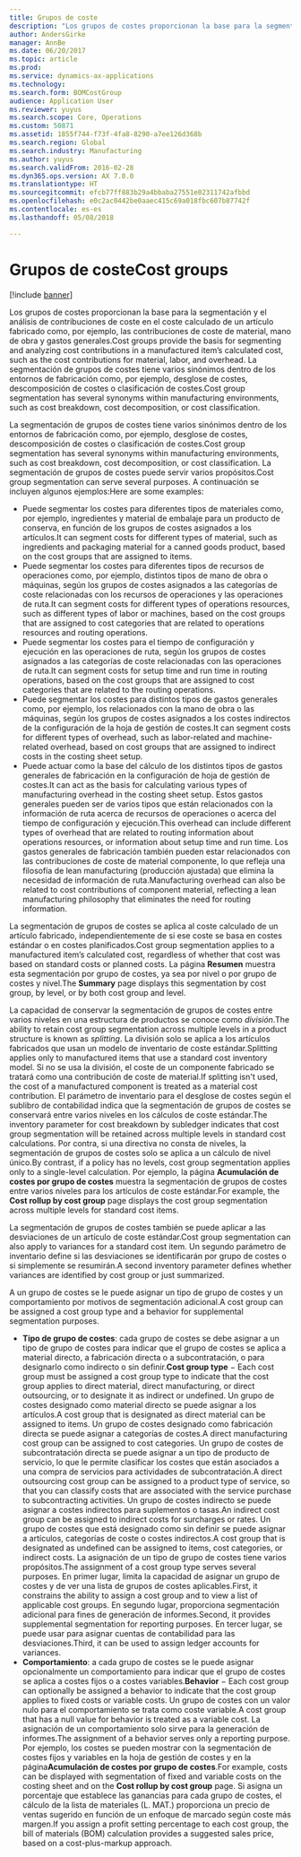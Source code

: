 ```yaml
---
title: Grupos de coste
description: "Los grupos de costes proporcionan la base para la segmentación y el análisis de contribuciones de coste en el coste calculado de un artículo fabricado como, por ejemplo, las contribuciones de coste de material, mano de obra y gastos generales. La segmentación de grupos de costes tiene varios sinónimos dentro de los entornos de fabricación como, por ejemplo, desglose de costes, descomposición de costes o clasificación de costes."
author: AndersGirke
manager: AnnBe
ms.date: 06/20/2017
ms.topic: article
ms.prod: 
ms.service: dynamics-ax-applications
ms.technology: 
ms.search.form: BOMCostGroup
audience: Application User
ms.reviewer: yuyus
ms.search.scope: Core, Operations
ms.custom: 50871
ms.assetid: 1855f744-f73f-4fa8-8290-a7ee126d368b
ms.search.region: Global
ms.search.industry: Manufacturing
ms.author: yuyus
ms.search.validFrom: 2016-02-28
ms.dyn365.ops.version: AX 7.0.0
ms.translationtype: HT
ms.sourcegitcommit: efcb77ff883b29a4bbaba27551e02311742afbbd
ms.openlocfilehash: e0c2ac0442be0aaec415c69a018fbc607b87742f
ms.contentlocale: es-es
ms.lasthandoff: 05/08/2018

---
```


# <a name="cost-groups"></a><span data-ttu-id="3f251-104">Grupos de coste</span><span class="sxs-lookup"><span data-stu-id="3f251-104">Cost groups</span></span>

[!include [banner](../includes/banner.md)]

<span data-ttu-id="3f251-105">Los grupos de costes proporcionan la base para la segmentación y el análisis de contribuciones de coste en el coste calculado de un artículo fabricado como, por ejemplo, las contribuciones de coste de material, mano de obra y gastos generales.</span><span class="sxs-lookup"><span data-stu-id="3f251-105">Cost groups provide the basis for segmenting and analyzing cost contributions in a manufactured item’s calculated cost, such as the cost contributions for material, labor, and overhead.</span></span> <span data-ttu-id="3f251-106">La segmentación de grupos de costes tiene varios sinónimos dentro de los entornos de fabricación como, por ejemplo, desglose de costes, descomposición de costes o clasificación de costes.</span><span class="sxs-lookup"><span data-stu-id="3f251-106">Cost group segmentation has several synonyms within manufacturing environments, such as cost breakdown, cost decomposition, or cost classification.</span></span> 

<span data-ttu-id="3f251-107">La segmentación de grupos de costes tiene varios sinónimos dentro de los entornos de fabricación como, por ejemplo, desglose de costes, descomposición de costes o clasificación de costes.</span><span class="sxs-lookup"><span data-stu-id="3f251-107">Cost group segmentation has several synonyms within manufacturing environments, such as cost breakdown, cost decomposition, or cost classification.</span></span> <span data-ttu-id="3f251-108">La segmentación de grupos de costes puede servir varios propósitos.</span><span class="sxs-lookup"><span data-stu-id="3f251-108">Cost group segmentation can serve several purposes.</span></span> <span data-ttu-id="3f251-109">A continuación se incluyen algunos ejemplos:</span><span class="sxs-lookup"><span data-stu-id="3f251-109">Here are some examples:</span></span>

-   <span data-ttu-id="3f251-110">Puede segmentar los costes para diferentes tipos de materiales como, por ejemplo, ingredientes y material de embalaje para un producto de conserva, en función de los grupos de costes asignados a los artículos.</span><span class="sxs-lookup"><span data-stu-id="3f251-110">It can segment costs for different types of material, such as ingredients and packaging material for a canned goods product, based on the cost groups that are assigned to items.</span></span>
-   <span data-ttu-id="3f251-111">Puede segmentar los costes para diferentes tipos de recursos de operaciones como, por ejemplo, distintos tipos de mano de obra o máquinas, según los grupos de costes asignados a las categorías de coste relacionadas con los recursos de operaciones y las operaciones de ruta.</span><span class="sxs-lookup"><span data-stu-id="3f251-111">It can segment costs for different types of operations resources, such as different types of labor or machines, based on the cost groups that are assigned to cost categories that are related to operations resources and routing operations.</span></span>
-   <span data-ttu-id="3f251-112">Puede segmentar los costes para el tiempo de configuración y ejecución en las operaciones de ruta, según los grupos de costes asignados a las categorías de coste relacionadas con las operaciones de ruta.</span><span class="sxs-lookup"><span data-stu-id="3f251-112">It can segment costs for setup time and run time in routing operations, based on the cost groups that are assigned to cost categories that are related to the routing operations.</span></span>
-   <span data-ttu-id="3f251-113">Puede segmentar los costes para distintos tipos de gastos generales como, por ejemplo, los relacionados con la mano de obra o las máquinas, según los grupos de costes asignados a los costes indirectos de la configuración de la hoja de gestión de costes.</span><span class="sxs-lookup"><span data-stu-id="3f251-113">It can segment costs for different types of overhead, such as labor-related and machine-related overhead, based on cost groups that are assigned to indirect costs in the costing sheet setup.</span></span>
-   <span data-ttu-id="3f251-114">Puede actuar como la base del cálculo de los distintos tipos de gastos generales de fabricación en la configuración de hoja de gestión de costes.</span><span class="sxs-lookup"><span data-stu-id="3f251-114">It can act as the basis for calculating various types of manufacturing overhead in the costing sheet setup.</span></span> <span data-ttu-id="3f251-115">Estos gastos generales pueden ser de varios tipos que están relacionados con la información de ruta acerca de recursos de operaciones o acerca del tiempo de configuración y ejecución.</span><span class="sxs-lookup"><span data-stu-id="3f251-115">This overhead can include different types of overhead that are related to routing information about operations resources, or information about setup time and run time.</span></span> <span data-ttu-id="3f251-116">Los gastos generales de fabricación también pueden estar relacionados con las contribuciones de coste de material componente, lo que refleja una filosofía de lean manufacturing (producción ajustada) que elimina la necesidad de información de ruta.</span><span class="sxs-lookup"><span data-stu-id="3f251-116">Manufacturing overhead can also be related to cost contributions of component material, reflecting a lean manufacturing philosophy that eliminates the need for routing information.</span></span>

<span data-ttu-id="3f251-117">La segmentación de grupos de costes se aplica al coste calculado de un artículo fabricado, independientemente de si ese coste se basa en costes estándar o en costes planificados.</span><span class="sxs-lookup"><span data-stu-id="3f251-117">Cost group segmentation applies to a manufactured item’s calculated cost, regardless of whether that cost was based on standard costs or planned costs.</span></span> <span data-ttu-id="3f251-118">La página **Resumen** muestra esta segmentación por grupo de costes, ya sea por nivel o por grupo de costes y nivel.</span><span class="sxs-lookup"><span data-stu-id="3f251-118">The **Summary** page displays this segmentation by cost group, by level, or by both cost group and level.</span></span> 

<span data-ttu-id="3f251-119">La capacidad de conservar la segmentación de grupos de costes entre varios niveles en una estructura de productos se conoce como *división*.</span><span class="sxs-lookup"><span data-stu-id="3f251-119">The ability to retain cost group segmentation across multiple levels in a product structure is known as *splitting*.</span></span> <span data-ttu-id="3f251-120">La división solo se aplica a los artículos fabricados que usan un modelo de inventario de coste estándar.</span><span class="sxs-lookup"><span data-stu-id="3f251-120">Splitting applies only to manufactured items that use a standard cost inventory model.</span></span> <span data-ttu-id="3f251-121">Si no se usa la división, el coste de un componente fabricado se tratará como una contribución de coste de material.</span><span class="sxs-lookup"><span data-stu-id="3f251-121">If splitting isn't used, the cost of a manufactured component is treated as a material cost contribution.</span></span> <span data-ttu-id="3f251-122">El parámetro de inventario para el desglose de costes según el sublibro de contabilidad indica que la segmentación de grupos de costes se conservará entre varios niveles en los cálculos de coste estándar.</span><span class="sxs-lookup"><span data-stu-id="3f251-122">The inventory parameter for cost breakdown by subledger indicates that cost group segmentation will be retained across multiple levels in standard cost calculations.</span></span> <span data-ttu-id="3f251-123">Por contra, si una directiva no consta de niveles, la segmentación de grupos de costes solo se aplica a un cálculo de nivel único.</span><span class="sxs-lookup"><span data-stu-id="3f251-123">By contrast, if a policy has no levels, cost group segmentation applies only to a single-level calculation.</span></span> <span data-ttu-id="3f251-124">Por ejemplo, la página **Acumulación de costes por grupo de costes** muestra la segmentación de grupos de costes entre varios niveles para los artículos de coste estándar.</span><span class="sxs-lookup"><span data-stu-id="3f251-124">For example, the **Cost rollup by cost group** page displays the cost group segmentation across multiple levels for standard cost items.</span></span> 

<span data-ttu-id="3f251-125">La segmentación de grupos de costes también se puede aplicar a las desviaciones de un artículo de coste estándar.</span><span class="sxs-lookup"><span data-stu-id="3f251-125">Cost group segmentation can also apply to variances for a standard cost item.</span></span> <span data-ttu-id="3f251-126">Un segundo parámetro de inventario define si las desviaciones se identificarán por grupo de costes o si simplemente se resumirán.</span><span class="sxs-lookup"><span data-stu-id="3f251-126">A second inventory parameter defines whether variances are identified by cost group or just summarized.</span></span> 

<span data-ttu-id="3f251-127">A un grupo de costes se le puede asignar un tipo de grupo de costes y un comportamiento por motivos de segmentación adicional.</span><span class="sxs-lookup"><span data-stu-id="3f251-127">A cost group can be assigned a cost group type and a behavior for supplemental segmentation purposes.</span></span>

-   <span data-ttu-id="3f251-128">**Tipo de grupo de costes**: cada grupo de costes se debe asignar a un tipo de grupo de costes para indicar que el grupo de costes se aplica a material directo, a fabricación directa o a subcontratación, o para designarlo como indirecto o sin definir.</span><span class="sxs-lookup"><span data-stu-id="3f251-128">**Cost group type** − Each cost group must be assigned a cost group type to indicate that the cost group applies to direct material, direct manufacturing, or direct outsourcing, or to designate it as indirect or undefined.</span></span> <span data-ttu-id="3f251-129">Un grupo de costes designado como material directo se puede asignar a los artículos.</span><span class="sxs-lookup"><span data-stu-id="3f251-129">A cost group that is designated as direct material can be assigned to items.</span></span> <span data-ttu-id="3f251-130">Un grupo de costes designado como fabricación directa se puede asignar a categorías de costes.</span><span class="sxs-lookup"><span data-stu-id="3f251-130">A direct manufacturing cost group can be assigned to cost categories.</span></span> <span data-ttu-id="3f251-131">Un grupo de costes de subcontratación directa se puede asignar a un tipo de producto de servicio, lo que le permite clasificar los costes que están asociados a una compra de servicios para actividades de subcontratación.</span><span class="sxs-lookup"><span data-stu-id="3f251-131">A direct outsourcing cost group can be assigned to a product type of service, so that you can classify costs that are associated with the service purchase to subcontracting activities.</span></span> <span data-ttu-id="3f251-132">Un grupo de costes indirecto se puede asignar a costes indirectos para suplementos o tasas.</span><span class="sxs-lookup"><span data-stu-id="3f251-132">An indirect cost group can be assigned to indirect costs for surcharges or rates.</span></span> <span data-ttu-id="3f251-133">Un grupo de costes que está designado como sin definir se puede asignar a artículos, categorías de coste o costes indirectos.</span><span class="sxs-lookup"><span data-stu-id="3f251-133">A cost group that is designated as undefined can be assigned to items, cost categories, or indirect costs.</span></span> <span data-ttu-id="3f251-134">La asignación de un tipo de grupo de costes tiene varios propósitos.</span><span class="sxs-lookup"><span data-stu-id="3f251-134">The assignment of a cost group type serves several purposes.</span></span> <span data-ttu-id="3f251-135">En primer lugar, limita la capacidad de asignar un grupo de costes y de ver una lista de grupos de costes aplicables.</span><span class="sxs-lookup"><span data-stu-id="3f251-135">First, it constrains the ability to assign a cost group and to view a list of applicable cost groups.</span></span> <span data-ttu-id="3f251-136">En segundo lugar, proporciona segmentación adicional para fines de generación de informes.</span><span class="sxs-lookup"><span data-stu-id="3f251-136">Second, it provides supplemental segmentation for reporting purposes.</span></span> <span data-ttu-id="3f251-137">En tercer lugar, se puede usar para asignar cuentas de contabilidad para las desviaciones.</span><span class="sxs-lookup"><span data-stu-id="3f251-137">Third, it can be used to assign ledger accounts for variances.</span></span>
-   <span data-ttu-id="3f251-138">**Comportamiento**: a cada grupo de costes se le puede asignar opcionalmente un comportamiento para indicar que el grupo de costes se aplica a costes fijos o a costes variables.</span><span class="sxs-lookup"><span data-stu-id="3f251-138">**Behavior** − Each cost group can optionally be assigned a behavior to indicate that the cost group applies to fixed costs or variable costs.</span></span> <span data-ttu-id="3f251-139">Un grupo de costes con un valor nulo para el comportamiento se trata como coste variable.</span><span class="sxs-lookup"><span data-stu-id="3f251-139">A cost group that has a null value for behavior is treated as a variable cost.</span></span> <span data-ttu-id="3f251-140">La asignación de un comportamiento solo sirve para la generación de informes.</span><span class="sxs-lookup"><span data-stu-id="3f251-140">The assignment of a behavior serves only a reporting purpose.</span></span> <span data-ttu-id="3f251-141">Por ejemplo, los costes se pueden mostrar con la segmentación de costes fijos y variables en la hoja de gestión de costes y en la página**Acumulación de costes por grupo de costes**.</span><span class="sxs-lookup"><span data-stu-id="3f251-141">For example, costs can be displayed with segmentation of fixed and variable costs on the costing sheet and on the **Cost rollup by cost group** page.</span></span> <span data-ttu-id="3f251-142">Si asigna un porcentaje que establece las ganancias para cada grupo de costes, el cálculo de la lista de materiales (L. MAT.) proporciona un precio de ventas sugerido en función de un enfoque de marcado según coste más margen.</span><span class="sxs-lookup"><span data-stu-id="3f251-142">If you assign a profit setting percentage to each cost group, the bill of materials (BOM) calculation provides a suggested sales price, based on a cost-plus-markup approach.</span></span>





